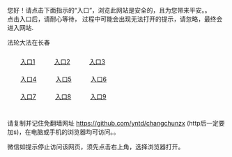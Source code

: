 您好！请点击下面指示的“入口”，浏览此网站是安全的，且为您带来平安。。 <br/>
点击入口后，请耐心等待， 过程中可能会出现无法打开的提示，请忽略，最终会进入网站. </br>

法轮大法在长春<br/>
<div style="padding:10px"><a style="margin:20px" target="_blank" href="https://d2ul5k6ab72y5m.cloudfront.net/2Qpsp?owgifhq" id="ccLink1" rel="nofollow">入口1</a> <a target="_blank" style="margin:20px" href="https://d1vpalou73d1zq.cloudfront.net/2Qpsp?ezmhse" id="ccLink2" rel="nofollow">入口2</a> <a style="margin:20px" target="_blank" href="https://d11ca5aawzr9h6.cloudfront.net/2Qpsp?tojcaj" id="ccLink3" rel="nofollow">入口3</a></div>

<div style="padding:10px" ><a style="margin:20px" target="_blank" href="https://d2ul5k6ab72y5m.cloudfront.net/2Qpsp?owgifhq" id="ccLink4" rel="nofollow">入口4</a> <a style="margin:20px" href="https://d1vpalou73d1zq.cloudfront.net/2Qpsp?ezmhse" target="_blank" id="ccLink5" rel="nofollow">入口5</a> <a style="margin:20px" href="https://d11ca5aawzr9h6.cloudfront.net/2Qpsp?tojcaj" target="_blank" id="ccLink6" rel="nofollow">入口6</a></div>

<div style="padding:10px"><a style="margin:20px" target="_blank" href="https://d2ul5k6ab72y5m.cloudfront.net/2Qpsp?owgifhq" id="ccLink7" rel="nofollow">入口7</a> <a style="margin:20px" href="https://d1vpalou73d1zq.cloudfront.net/2Qpsp?ezmhse" target="_blank" id="ccLink8" rel="nofollow">入口8</a> <a style="margin:20px" target="_blank" href="https://d11ca5aawzr9h6.cloudfront.net/2Qpsp?tojcaj" id="ccLink9" rel="nofollow">入口9</a></div>

<br/>



请复制并记住免翻墙网址 https://github.com/yntd/changchunzx (http后一定要加s)，在电脑或手机的浏览器均可访问。。<br/>

微信如提示停止访问该网页，须先点击右上角，选择浏览器打开。
